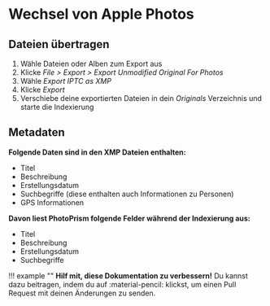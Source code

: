 # Wechsel von Apple Photos #

## Dateien übertragen

1. Wähle Dateien oder Alben zum Export aus
2. Klicke *File > Export > Export Unmodified Original For Photos*
3. Wähle *Export IPTC as XMP*
4. Klicke *Export*
5. Verschiebe deine exportierten Dateien in dein *Originals* Verzeichnis und starte die Indexierung

## Metadaten

**Folgende Daten sind in den XMP Dateien enthalten:**

- Titel
- Beschreibung
- Erstellungsdatum
- Suchbegriffe (diese enthalten auch Informationen zu Personen)
- GPS Informationen

**Davon liest PhotoPrism folgende Felder während der Indexierung aus:**

- Titel
- Beschreibung
- Erstellungsdatum
- Suchbegriffe

!!! example ""
    **Hilf mit, diese Dokumentation zu verbessern!** Du kannst dazu beitragen, indem du auf :material-pencil: klickst, um einen Pull Request mit deinen Änderungen zu senden.